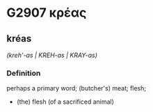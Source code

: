 # G2907 κρέας

## kréas

_(kreh'-as | KREH-as | KRAY-as)_

### Definition

perhaps a primary word; (butcher's) meat; flesh; 

- (the) flesh (of a sacrificed animal)
